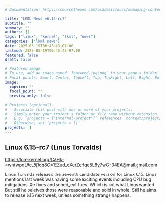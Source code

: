 ```yaml
---
# Documentation: https://sourcethemes.com/academic/docs/managing-content/

title: "LKML News v6.15-rc7"
subtitle: ""
summary: ""
authors: []
tags: ["linux", "kernel", "lkml", "news"]
categories: ["lkml news"]
date: 2025-05-19T06:45:43-07:00
lastmod: 2025-05-19T06:45:43-07:00
featured: false
draft: false

# Featured image
# To use, add an image named `featured.jpg/png` to your page's folder.
# Focal points: Smart, Center, TopLeft, Top, TopRight, Left, Right, BottomLeft, Bottom, BottomRight.
image:
  caption: ""
  focal_point: ""
  preview_only: false

# Projects (optional).
#   Associate this post with one or more of your projects.
#   Simply enter your project's folder or file name without extension.
#   E.g. `projects = ["internal-project"]` references `content/project/deep-learning/index.md`.
#   Otherwise, set `projects = []`.
projects: []
---
```


Linux 6.15-rc7 (Linus Torvalds)
-------------------------------

https://lore.kernel.org/CAHk-=whtwpdL9e_5j1oq8C=1EZud_cXerZeHqe5L8y7wG+34EA@mail.gmail.com

Linus Torvalds released the seventh candidate version for Linux 6.15.  Linus
mentions last week was having some exciting events including CPU bug
mitigations, Xe fixes and sched_ext fixes.  Which is not what Linus wanted.
But still he beleives those were reasonable and solid in whole.  Still he aims
to release 6.15 next week, unless something strange happens.
